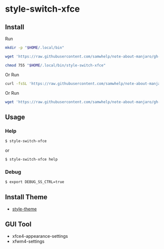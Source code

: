 
# style-switch-xfce

## Install

Run

``` sh
mkdir -p "$HOME/.local/bin"

wget 'https://raw.githubusercontent.com/samwhelp/note-about-manjaro/gh-pages/_demo/project/style-xfce/style-switch/style-switch-xfce' -O "$HOME/.local/bin/style-switch-xfce"

chmod 755 "$HOME/.local/bin/style-switch-xfce"
```

Or Run

``` sh
curl -fsSL 'https://raw.githubusercontent.com/samwhelp/note-about-manjaro/gh-pages/_demo/project/style-xfce/style-switch/remote-install.sh' | bash
```

Or Run

``` sh
wget 'https://raw.githubusercontent.com/samwhelp/note-about-manjaro/gh-pages/_demo/project/style-xfce/style-switch/remote-install.sh' -q -O - | bash
```


## Usage


### Help

``` sh
$ style-switch-xfce
```

or

``` sh
$ style-switch-xfce help
```


### Debug

``` sh
$ export DEBUG_SS_CTRL=true
```


## Install Theme

* [style-theme](../style-theme)


## GUI Tool

* xfce4-appearance-settings
* xfwm4-settings
